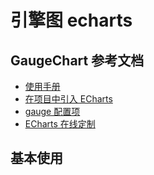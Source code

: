 # 引擎图 echarts

<script setup lang="ts">
import GaugeChart from './components/GaugeChart.vue'
import { ref } from 'vue'
const gaugeData = ref([
    {
      value: 80,
      name: 'Rating'
    }
  ])
</script>

## GaugeChart 参考文档

- [使用手册](https://echarts.apache.org/handbook/zh/get-started)
- [在项目中引入 ECharts](https://echarts.apache.org/handbook/zh/basics/import)
- [gauge 配置项](https://echarts.apache.org/zh/option.html#series-gauge)
- [ECharts 在线定制](https://echarts.apache.org/zh/builder.html)

## 基本使用

<GaugeChart :gaugeData="gaugeData" :height="500" />

